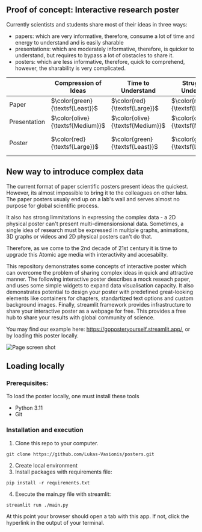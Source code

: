 ## Proof of concept: Interactive research poster
Currently scientists and students share most of their ideas in three ways:
- papers: which are very informative, therefore, consume a lot of time and energy to understand and is easily sharable
- presentations: which are moderately informative, therefore, is quicker to understand, but requires to bypass a lot of obstacles to share it.
- posters: which are less informative, therefore, quick to comprehend, however, the sharability is very complicated. 

|| Compression of Ideas | Time to Understand | Struggle to Understand | Sharing Opportunities |
|----------|----------|----------|----------|----------|
|Paper| $\color{green}{\textsf{Least}}$| $\color{red}{\textsf{Large}}$ | $\color{red}{\textsf{Large}}$ |$\color{green}{\textsf{Wide}}$ |
|Presentation| $\color{olive}{\textsf{Medium}}$ | $\color{olive}{\textsf{Medium}}$ | $\color{olive}{\textsf{Medium}}$ |$\color{olive}{\textsf{Restricted}}$ |
|Poster| $\color{red}{\textsf{Large}}$ | $\color{green}{\textsf{Least}}$ | $\color{green}{\textsf{Least}}$ |$\color{red}{\textsf{Very Restricted}}$ |

## New way to introduce complex data
The current format of paper scientific posters present ideas the quickest. However, its almost impossible to bring it to the colleagues on other labs. The paper posters usualy end up on a lab's wall and serves almost no purpose for global scientific process. 

It also has strong limmitations in expressing the complex data - a 2D physical poster can't present multi-dimensionsional data. Sometimes, a single idea of research must be expressed in multiple graphs, animations, 3D graphs or videos and 2D physical posters can't do that.

Therefore, as we come to the 2nd decade of 21st century it is time to upgrade this Atomic age media with interactivity and accesabilty. 

This repository demonstrates some concepts of interactive poster which can overcome the problem of sharing complex ideas in quick and attractive manner. The following interactive poster describes a mock reseach paper, and uses some simple widgets to expand data visualisation capacity. 
It also demonstrates potential to design your poster with predefined great-looking elements like containers for chapters, standartized text options and custom background images. Finally, streamlit framework provides infrastructure to share your interactive poster as a webpage for free. This provides a free hub to share your results with global community of science. 

You may find our example here: https://goposteryourself.streamlit.app/, or by loading this poster locally.

![Page screen shot](https://github.com/Lukas-Vasionis/posters/blob/master/img/intro_scrshot.png?raw=True)

## Loading locally
### Prerequisites: 
To load the poster locally, one must install these tools

- Python 3.11
- Git

### Installation and execution
1) Clone this repo to your computer.
```
git clone https://github.com/Lukas-Vasionis/posters.git
```
2) Create local environment
3) Install packages with requirements file:
```
pip install -r requirements.txt
```
4) Execute the main.py file with streamlit:
```
streamlit run ./main.py 
```
At this point your browser should open a tab with this app. If not, click the hyperlink in the output of your terminal.
